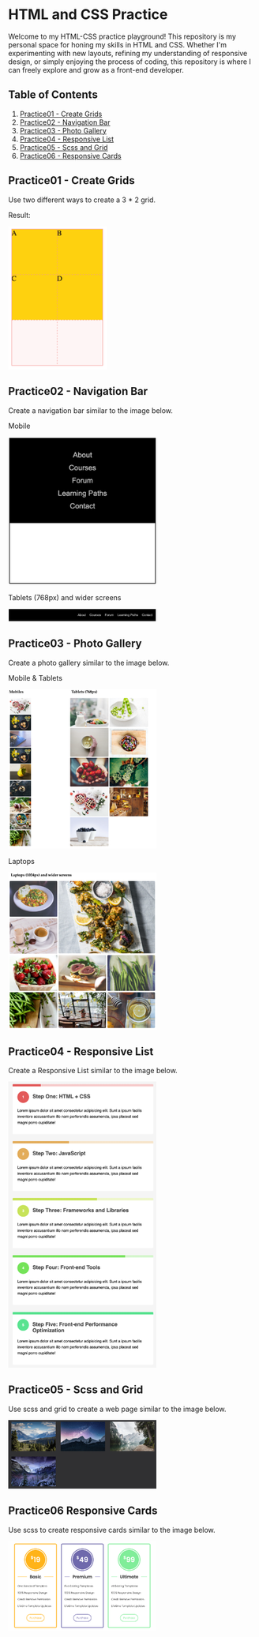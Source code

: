 # HTML and CSS Practice

Welcome to my HTML-CSS practice playground! This repository is my personal space for honing my skills in HTML and CSS. Whether I'm experimenting with new layouts, refining my understanding of responsive design, or simply enjoying the process of coding, this repository is where I can freely explore and grow as a front-end developer.

## Table of Contents

1. [Practice01 - Create Grids](#practice01---create-grids)
2. [Practice02 - Navigation Bar](#practice02---navigation-bar)
3. [Practice03 - Photo Gallery](#practice03---photo-gallery)
4. [Practice04 - Responsive List](#practice04---responsive-list)
5. [Practice05 - Scss and Grid](#practice05---scss-and-grid)
6. [Practice06 - Responsive Cards](#practice06-responsive-cards)

## Practice01 - Create Grids

Use two different ways to create a 3 \* 2 grid.

Result:

<img src="/practice01-create-grid/result.png" width="200">

## Practice02 - Navigation Bar

Create a navigation bar similar to the image below.

Mobile

<img src="/practice02-navigation-bar/assets/images/mobile.png" width="300">

Tablets (768px) and wider screens

<img src="/practice02-navigation-bar/assets/images/tablets.png" width="300">

## Practice03 - Photo Gallery

Create a photo gallery similar to the image below.

Mobile & Tablets

<img src="/practice03-photo-gallery/assets/images/mobile&tablets.png" width="300">

Laptops

<img src="/practice03-photo-gallery/assets/images/laptops.png" width="300">

## Practice04 - Responsive List

Create a Responsive List similar to the image below.

<img src="/practice04-responsive-list/result.png" width="300">

## Practice05 - Scss and Grid

Use scss and grid to create a web page similar to the image below.

<img src="/practice05-scss-and-grid/result.png" width="300">

## Practice06 Responsive Cards

Use scss to create responsive cards similar to the image below.

<img src="/practice06-responsive-cards/result.png" width="300">
